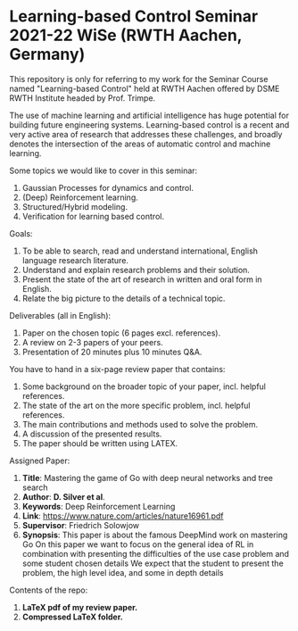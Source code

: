 # Learning-based Control Seminar 2021-22 WiSe (RWTH Aachen, Germany)

This repository is only for referring to my work for the Seminar Course named "Learning-based Control" held at RWTH Aachen offered by DSME RWTH Institute headed by Prof. Trimpe.

The use of machine learning and artificial intelligence has huge potential for building future engineering systems. 
Learning-based control is a recent and very active area of research that addresses these challenges, and broadly denotes the intersection of the
areas of automatic control and machine learning.

Some topics we would like to cover in this seminar:
1. Gaussian Processes for dynamics and control.
2. (Deep) Reinforcement learning.
3. Structured/Hybrid modeling.
4. Verification for learning based control.

Goals:
1. To be able to search, read and understand international, English language research literature.
2. Understand and explain research problems and their solution.
3. Present the state of the art of research in written and oral form in English.
4. Relate the big picture to the details of a technical topic.

Deliverables (all in English):
1. Paper on the chosen topic (6 pages excl. references).
2. A review on 2-3 papers of your peers.
3. Presentation of 20 minutes plus 10 minutes Q&A.

You have to hand in a six-page review paper that contains:
1. Some background on the broader topic of your paper, incl. helpful references.
2. The state of the art on the more specific problem, incl. helpful references.
3. The main contributions and methods used to solve the problem.
4. A discussion of the presented results.
5. The paper should be written using LATEX.

Assigned Paper:
1. **Title**: Mastering the game of Go with deep neural networks and tree search
2. **Author**: **D. Silver et al**.
3. **Keywords**: Deep Reinforcement Learning
4. **Link**: https://www.nature.com/articles/nature16961.pdf
5. **Supervisor**: Friedrich Solowjow
6. **Synopsis**: This paper is about the famous DeepMind work on mastering Go On
this paper we want to focus on the general idea of RL in combination with
presenting the difficulties of the use case problem and some student chosen details
We expect that the student to present the problem, the high level idea, and
some in depth details

Contents of the repo:
1. **LaTeX pdf of my review paper.**
2. **Compressed LaTeX folder.**
